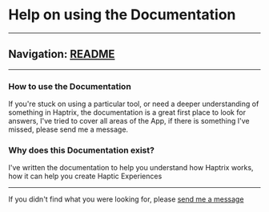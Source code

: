 # Help on using the Documentation


---
Navigation: [README](README.md)
---







---


### How to use the Documentation

If you're stuck on using a particular tool, or need a deeper understanding of something in Haptrix, the documentation is a great first place to look for answers, I've tried to cover all areas of the App, if there is something I've missed, please send me a message.






### Why does this Documentation exist?

I've written the documentation to help you understand how Haptrix works, how it can help you create Haptic Experiences









---

If you didn't find what you were looking for, please [send me a message](mailto:contact+help@haptrix.com)